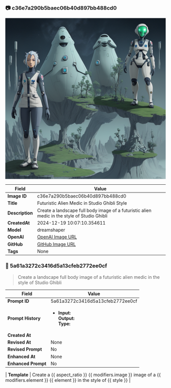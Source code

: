 

### 📷 c36e7a290b5baec06b40d897bb488cd0 


![data.id](./c36e7a290b5baec06b40d897bb488cd0.jpg)


| Field          | Value                                                                                                                     |
|----------------|---------------------------------------------------------------------------------------------------------------------------|
| **Image ID**             | c36e7a290b5baec06b40d897bb488cd0                                                                                                             |
| **Title**           | Futuristic Alien Medic in Studio Ghibli Style                                                                                                       |
| **Description**           | Create a landscape full body image of a futuristic alien medic in the style of Studio Ghibli                                                                                                       |
| **CreatedAt**        | 2024-12-19 10:07:10.354611                                                                                                        |
| **Model**        | dreamshaper                                                                                                        |
| **OpenAI**         | [OpenAI Image URL](http://192.168.1.85:8081/generated-images/b64916393563.png)                                                                                |
| **GitHub**         | [GitHub Image URL](https://raw.githubusercontent.com/Caneta-Silva/weeb/refs/heads/main/images/c36e7a290b5baec06b40d897bb488cd0/c36e7a290b5baec06b40d897bb488cd0.jpg)                                                                                |
| **Tags**       | None                                                                                                                   |

### 📜 5a61a3272c3416d5a13cfeb2772ee0cf

> Create a landscape full body image of a futuristic alien medic in the style of Studio Ghibli

| Field          | Value                                                                                                                                                                      |
|----------------|----------------------------------------------------------------------------------------------------------------------------------------------------------------------------|
| **Prompt ID**  | 5a61a3272c3416d5a13cfeb2772ee0cf                                                                                                                                                            |
| **Prompt History** | <ul><li>**Input:**  <br> **Output:**  <br> **Type:** </li></ul> |
| **Created At** |                                                                                                                                                    |
| **Revised At** | None                                                                                                                                                   |
| **Revised Prompt** | No                                                                                                                                                                      |
| **Enhanced At** | None                                                                                                                                                  |
| **Enhanced Prompt** | No                                                                                                                                                                    |

| **Template**   | Create a {{ aspect_ratio }} {{ modifiers.image }} image of a {{ modifiers.element }} {{ element }} in the style of {{ style }}                                                                                                                                           |


